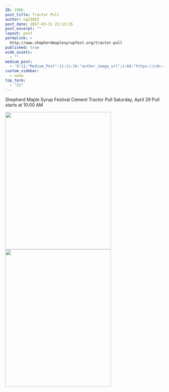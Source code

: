 ```yaml
---
ID: 1986
post_title: Tractor Pull
author: ng23055
post_date: 2017-03-31 23:13:35
post_excerpt: ""
layout: post
permalink: >
  http://www.shepherdmaplesyrupfest.org/tractor-pull
published: true
wide_assets:
  - ""
medium_post:
  - 'O:11:"Medium_Post":11:{s:16:"author_image_url";s:68:"https://cdn-images-1.medium.com/fit/c/200/200/0*QRq0o9m-h4b723Zq.jpg";s:10:"author_url";s:28:"https://medium.com/@smsfmich";s:11:"byline_name";N;s:12:"byline_email";N;s:10:"cross_link";s:3:"yes";s:2:"id";s:12:"f414ed9e9810";s:21:"follower_notification";s:3:"yes";s:7:"license";s:19:"all-rights-reserved";s:14:"publication_id";s:12:"881fb60cdbf3";s:6:"status";s:5:"draft";s:3:"url";s:41:"https://medium.com/@smsfmich/f414ed9e9810";}'
custom_sidebar:
  - none
top_term:
  - "21"
---
```

Shepherd Maple Syrup Festival Cement Tractor Pull
Saturday, April 29
Pull starts at 10:00 AM

<img src="http://www.shepherdmaplesyrupfest.org/wp-content/uploads/2017/03/17549118_1789054507787662_499760634_o-336x435.jpg" alt="" width="336" height="435" class="alignnone size-medium wp-image-1987" /><img src="http://www.shepherdmaplesyrupfest.org/wp-content/uploads/2017/03/17548668_1789054621120984_1417886157_o-336x435.jpg" alt="" width="336" height="435" class="alignnone size-medium wp-image-1988" />